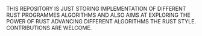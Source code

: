 THIS REPOSITORY IS JUST STORING IMPLEMENTATION OF DIFFERENT RUST PROGRAMMES
ALGORITHMS AND ALSO AIMS AT EXPLORING THE POWER OF RUST ADVANCING DIFFERENT ALGORITHMS THE RUST STYLE.
CONTRIBUTIONS ARE WELCOME.
